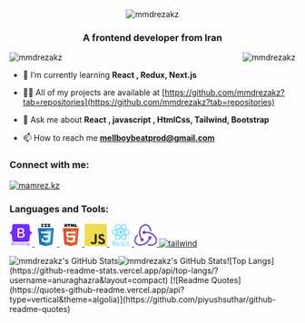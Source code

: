 <p align="center" width="90%"><img align="center"  src="https://pouch.jumpshare.com/preview/bvQ0zUXpsTa50KaBMAjzvrNbEFLC2RH_nbztEKrVS2jYjBhvvcLTF9LnCb1TWgD1CWn4wLZz7vyGRs4oPm6_uxM5xNqrhAiOXXj9K3-MbT8" alt="mmdrezakz" /></p>
<h3 align="center">A frontend developer from Iran</h3>
<img align="right" src="https://camo.githubusercontent.com/7209f07eca65e9c6dd791bc2b141b42c4d0aede1c3237242ee68dfde4a68fd74/68747470733a2f2f692e67696665722e636f6d2f334179592e676966" alt="mmdrezakz" />
<p align="left" display="flex"> <img src="https://komarev.com/ghpvc/?username=mmdrezakz&label=Profile%20views&color=0e75b6&style=flat" alt="mmdrezakz" /> </p>

- 🌱 I’m currently learning **React , Redux, Next.js**

- 👨‍💻 All of my projects are available at [https://github.com/mmdrezakz?tab=repositories](https://github.com/mmdrezakz?tab=repositories)

- 💬 Ask me about **React , javascript , HtmlCss, Tailwind, Bootstrap**

- 📫 How to reach me **mellboybeatprod@gmail.com**

<h3 align="left">Connect with me:</h3>
<p align="left">
<a href="https://instagram.com/mamrez.kz" target="blank"><img align="center" src="https://raw.githubusercontent.com/rahuldkjain/github-profile-readme-generator/master/src/images/icons/Social/instagram.svg" alt="mamrez.kz" height="30" width="40" /></a>
</p>

<h3 align="left">Languages and Tools:</h3>
<p align="left"> <a href="https://getbootstrap.com" target="_blank" rel="noreferrer"> <img src="https://raw.githubusercontent.com/devicons/devicon/master/icons/bootstrap/bootstrap-plain-wordmark.svg" alt="bootstrap" width="40" height="40"/> </a> <a href="https://www.w3schools.com/css/" target="_blank" rel="noreferrer"> <img src="https://raw.githubusercontent.com/devicons/devicon/master/icons/css3/css3-original-wordmark.svg" alt="css3" width="40" height="40"/> </a> <a href="https://www.w3.org/html/" target="_blank" rel="noreferrer"> <img src="https://raw.githubusercontent.com/devicons/devicon/master/icons/html5/html5-original-wordmark.svg" alt="html5" width="40" height="40"/> </a> <a href="https://developer.mozilla.org/en-US/docs/Web/JavaScript" target="_blank" rel="noreferrer"> <img src="https://raw.githubusercontent.com/devicons/devicon/master/icons/javascript/javascript-original.svg" alt="javascript" width="40" height="40"/> </a> <a href="https://reactjs.org/" target="_blank" rel="noreferrer"> <img src="https://raw.githubusercontent.com/devicons/devicon/master/icons/react/react-original-wordmark.svg" alt="react" width="40" height="40"/> </a> <a href="https://redux.js.org" target="_blank" rel="noreferrer"> <img src="https://raw.githubusercontent.com/devicons/devicon/master/icons/redux/redux-original.svg" alt="redux" width="40" height="40"/> </a> <a href="https://tailwindcss.com/" target="_blank" rel="noreferrer"> <img src="https://www.vectorlogo.zone/logos/tailwindcss/tailwindcss-icon.svg" alt="tailwind" width="40" height="40"/> </a> </p>

<img align="left" src="https://github-readme-stats.vercel.app/api/top-langs/?username=mmdrezakz&theme=react&show_icons=true&hide_border=true&layout=compact" alt="mmdrezakz's GitHub Stats" />

<img align="left" src="https://github-readme-stats.vercel.app/api?username=mmdrezakz&theme=react&show_icons=true&hide_border=true&count_private=true" alt="mmdrezakz's GitHub Stats" />
![Top Langs](https://github-readme-stats.vercel.app/api/top-langs/?username=anuraghazra&layout=compact)
[![Readme Quotes](https://quotes-github-readme.vercel.app/api?type=vertical&theme=algolia)](https://github.com/piyushsuthar/github-readme-quotes)
